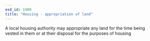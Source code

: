 ```yaml
---
esd_id: 1900
title: "Housing - appropriation of land"
---
```


A local housing authority may appropriate any land for the time being vested in them or at their disposal for the purposes of housing

